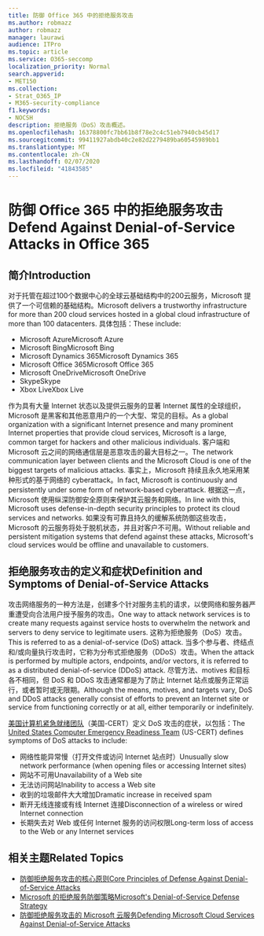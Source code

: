 ```yaml
---
title: 防御 Office 365 中的拒绝服务攻击
ms.author: robmazz
author: robmazz
manager: laurawi
audience: ITPro
ms.topic: article
ms.service: O365-seccomp
localization_priority: Normal
search.appverid:
- MET150
ms.collection:
- Strat_O365_IP
- M365-security-compliance
f1.keywords:
- NOCSH
description: 拒绝服务（DoS）攻击概述。
ms.openlocfilehash: 16378800fc7bb61b8f78e2c4c51eb7940cb45d17
ms.sourcegitcommit: 99411927abdb40c2e82d2279489ba60545989bb1
ms.translationtype: MT
ms.contentlocale: zh-CN
ms.lasthandoff: 02/07/2020
ms.locfileid: "41843585"
---
```

# <a name="defend-against-denial-of-service-attacks-in-office-365"></a><span data-ttu-id="17741-103">防御 Office 365 中的拒绝服务攻击</span><span class="sxs-lookup"><span data-stu-id="17741-103">Defend Against Denial-of-Service Attacks in Office 365</span></span>

## <a name="introduction"></a><span data-ttu-id="17741-104">简介</span><span class="sxs-lookup"><span data-stu-id="17741-104">Introduction</span></span>

<span data-ttu-id="17741-105">对于托管在超过100个数据中心的全球云基础结构中的200云服务，Microsoft 提供了一个可信赖的基础结构。</span><span class="sxs-lookup"><span data-stu-id="17741-105">Microsoft delivers a trustworthy infrastructure for more than 200 cloud services hosted in a global cloud infrastructure of more than 100 datacenters.</span></span> <span data-ttu-id="17741-106">具体包括：</span><span class="sxs-lookup"><span data-stu-id="17741-106">These include:</span></span>

- <span data-ttu-id="17741-107">Microsoft Azure</span><span class="sxs-lookup"><span data-stu-id="17741-107">Microsoft Azure</span></span>
- <span data-ttu-id="17741-108">Microsoft Bing</span><span class="sxs-lookup"><span data-stu-id="17741-108">Microsoft Bing</span></span>
- <span data-ttu-id="17741-109">Microsoft Dynamics 365</span><span class="sxs-lookup"><span data-stu-id="17741-109">Microsoft Dynamics 365</span></span>
- <span data-ttu-id="17741-110">Microsoft Office 365</span><span class="sxs-lookup"><span data-stu-id="17741-110">Microsoft Office 365</span></span>
- <span data-ttu-id="17741-111">Microsoft OneDrive</span><span class="sxs-lookup"><span data-stu-id="17741-111">Microsoft OneDrive</span></span>
- <span data-ttu-id="17741-112">Skype</span><span class="sxs-lookup"><span data-stu-id="17741-112">Skype</span></span>
- <span data-ttu-id="17741-113">Xbox Live</span><span class="sxs-lookup"><span data-stu-id="17741-113">Xbox Live</span></span>

<span data-ttu-id="17741-114">作为具有大量 Internet 状态以及提供云服务的显著 Internet 属性的全球组织，Microsoft 是黑客和其他恶意用户的一个大型、常见的目标。</span><span class="sxs-lookup"><span data-stu-id="17741-114">As a global organization with a significant Internet presence and many prominent Internet properties that provide cloud services, Microsoft is a large, common target for hackers and other malicious individuals.</span></span> <span data-ttu-id="17741-115">客户端和 Microsoft 云之间的网络通信层是恶意攻击的最大目标之一。</span><span class="sxs-lookup"><span data-stu-id="17741-115">The network communication layer between clients and the Microsoft Cloud is one of the biggest targets of malicious attacks.</span></span> <span data-ttu-id="17741-116">事实上，Microsoft 持续且永久地采用某种形式的基于网络的 cyberattack。</span><span class="sxs-lookup"><span data-stu-id="17741-116">In fact, Microsoft is continuously and persistently under some form of network-based cyberattack.</span></span> <span data-ttu-id="17741-117">根据这一点，Microsoft 使用纵深防御安全原则来保护其云服务和网络。</span><span class="sxs-lookup"><span data-stu-id="17741-117">In line with this, Microsoft uses defense-in-depth security principles to protect its cloud services and networks.</span></span> <span data-ttu-id="17741-118">如果没有可靠且持久的缓解系统防御这些攻击，Microsoft 的云服务将处于脱机状态，并且对客户不可用。</span><span class="sxs-lookup"><span data-stu-id="17741-118">Without reliable and persistent mitigation systems that defend against these attacks, Microsoft's cloud services would be offline and unavailable to customers.</span></span>

## <a name="definition-and-symptoms-of-denial-of-service-attacks"></a><span data-ttu-id="17741-119">拒绝服务攻击的定义和症状</span><span class="sxs-lookup"><span data-stu-id="17741-119">Definition and Symptoms of Denial-of-Service Attacks</span></span>

<span data-ttu-id="17741-120">攻击网络服务的一种方法是，创建多个针对服务主机的请求，以使网络和服务器严重遭受向合法用户授予服务的攻击。</span><span class="sxs-lookup"><span data-stu-id="17741-120">One way to attack network services is to create many requests against service hosts to overwhelm the network and servers to deny service to legitimate users.</span></span> <span data-ttu-id="17741-121">这称为拒绝服务（DoS）攻击。</span><span class="sxs-lookup"><span data-stu-id="17741-121">This is referred to as a denial-of-service (DoS) attack.</span></span> <span data-ttu-id="17741-122">当多个参与者、终结点和/或向量执行攻击时，它称为分布式拒绝服务（DDoS）攻击。</span><span class="sxs-lookup"><span data-stu-id="17741-122">When the attack is performed by multiple actors, endpoints, and/or vectors, it is referred to as a distributed denial-of-service (DDoS) attack.</span></span> <span data-ttu-id="17741-123">尽管方法、motives 和目标各不相同，但 DoS 和 DDoS 攻击通常都是为了防止 Internet 站点或服务正常运行，或者暂时或无限期。</span><span class="sxs-lookup"><span data-stu-id="17741-123">Although the means, motives, and targets vary, DoS and DDoS attacks generally consist of efforts to prevent an Internet site or service from functioning correctly or at all, either temporarily or indefinitely.</span></span>

<span data-ttu-id="17741-124">[美国计算机紧急就绪团队](https://www.us-cert.gov/)（美国-CERT）定义 DoS 攻击的症状，以包括：</span><span class="sxs-lookup"><span data-stu-id="17741-124">The [United States Computer Emergency Readiness Team](https://www.us-cert.gov/) (US-CERT) defines symptoms of DoS attacks to include:</span></span>

- <span data-ttu-id="17741-125">网络性能异常慢（打开文件或访问 Internet 站点时）</span><span class="sxs-lookup"><span data-stu-id="17741-125">Unusually slow network performance (when opening files or accessing Internet sites)</span></span>
- <span data-ttu-id="17741-126">网站不可用</span><span class="sxs-lookup"><span data-stu-id="17741-126">Unavailability of a Web site</span></span>
- <span data-ttu-id="17741-127">无法访问网站</span><span class="sxs-lookup"><span data-stu-id="17741-127">Inability to access a Web site</span></span>
- <span data-ttu-id="17741-128">收到的垃圾邮件大大增加</span><span class="sxs-lookup"><span data-stu-id="17741-128">Dramatic increase in received spam</span></span>
- <span data-ttu-id="17741-129">断开无线连接或有线 Internet 连接</span><span class="sxs-lookup"><span data-stu-id="17741-129">Disconnection of a wireless or wired Internet connection</span></span>
- <span data-ttu-id="17741-130">长期失去对 Web 或任何 Internet 服务的访问权限</span><span class="sxs-lookup"><span data-stu-id="17741-130">Long-term loss of access to the Web or any Internet services</span></span>

## <a name="related-topics"></a><span data-ttu-id="17741-131">相关主题</span><span class="sxs-lookup"><span data-stu-id="17741-131">Related Topics</span></span>

- [<span data-ttu-id="17741-132">防御拒绝服务攻击的核心原则</span><span class="sxs-lookup"><span data-stu-id="17741-132">Core Principles of Defense Against Denial-of-Service Attacks</span></span>](office-365-core-principles-of-defense-against-dos-attacks.md)
- [<span data-ttu-id="17741-133">Microsoft 的拒绝服务防御策略</span><span class="sxs-lookup"><span data-stu-id="17741-133">Microsoft's Denial-of-Service Defense Strategy</span></span>](office-365-microsoft-dos-defense-strategy.md)
- [<span data-ttu-id="17741-134">防御拒绝服务攻击的 Microsoft 云服务</span><span class="sxs-lookup"><span data-stu-id="17741-134">Defending Microsoft Cloud Services Against Denial-of-Service Attacks</span></span>](office-365-defending-cloud-services-against-dos-attacks.md)
